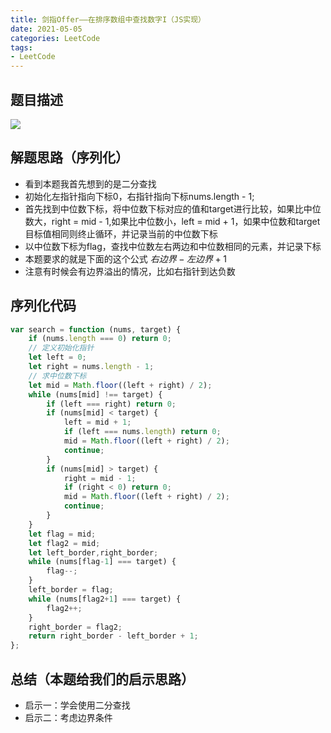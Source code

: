 ```yaml
---
title: 剑指Offer——在排序数组中查找数字I（JS实现）
date: 2021-05-05
categories: LeetCode
tags: 
- LeetCode
---
```

## 题目描述
![](https://img-blog.csdnimg.cn/img_convert/f7c9c97c972d6e23d8dca59665304f61.png)

## 解题思路（序列化）
* 看到本题我首先想到的是二分查找
* 初始化左指针指向下标0，右指针指向下标nums.length - 1;
* 首先找到中位数下标，将中位数下标对应的值和target进行比较，如果比中位数大，right = mid - 1,如果比中位数小，left = mid + 1，如果中位数和target目标值相同则终止循环，并记录当前的中位数下标
* 以中位数下标为flag，查找中位数左右两边和中位数相同的元素，并记录下标
* 本题要求的就是下面的这个公式
$右边界 - 左边界 + 1$
* 注意有时候会有边界溢出的情况，比如右指针到达负数

## 序列化代码
```js
var search = function (nums, target) {
    if (nums.length === 0) return 0;
    // 定义初始化指针
    let left = 0;
    let right = nums.length - 1;
    // 求中位数下标
    let mid = Math.floor((left + right) / 2);
    while (nums[mid] !== target) {
        if (left === right) return 0;
        if (nums[mid] < target) {
            left = mid + 1;
            if (left === nums.length) return 0;
            mid = Math.floor((left + right) / 2);
            continue;
        }
        if (nums[mid] > target) {
            right = mid - 1;
            if (right < 0) return 0;
            mid = Math.floor((left + right) / 2);
            continue;
        }
    }
    let flag = mid;
    let flag2 = mid;
    let left_border,right_border;
    while (nums[flag-1] === target) {
        flag--;
    }
    left_border = flag;
    while (nums[flag2+1] === target) {
        flag2++;
    }
    right_border = flag2;
    return right_border - left_border + 1;
};
```

## 总结（本题给我们的启示思路）
* 启示一：学会使用二分查找
* 启示二：考虑边界条件
